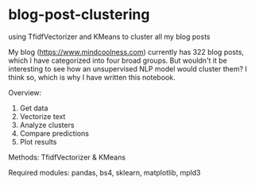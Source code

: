 # blog-post-clustering
using TfidfVectorizer and KMeans to cluster all my blog posts

My blog (https://www.mindcoolness.com) currently has 322 blog posts, which I have categorized into four broad groups. But wouldn't it be interesting to see how an unsupervised NLP model would cluster them? I think so, which is why I have written this notebook.

Overview:
1. Get data
2. Vectorize text
3. Analyze clusters
4. Compare predictions
5. Plot results

Methods: TfidfVectorizer & KMeans

Required modules: pandas, bs4, sklearn, matplotlib, mpld3
